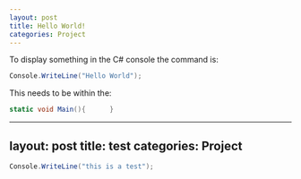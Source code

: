 ```yaml
---
layout: post
title: Hello World!
categories: Project
---
```

To display something in the C# console the command is:

```csharp
Console.WriteLine("Hello World");
```

This needs to be within the: 
```csharp
static void Main(){      }
```
---
layout: post
title: test
categories: Project
---

```csharp
Console.WriteLine("this is a test");
```

